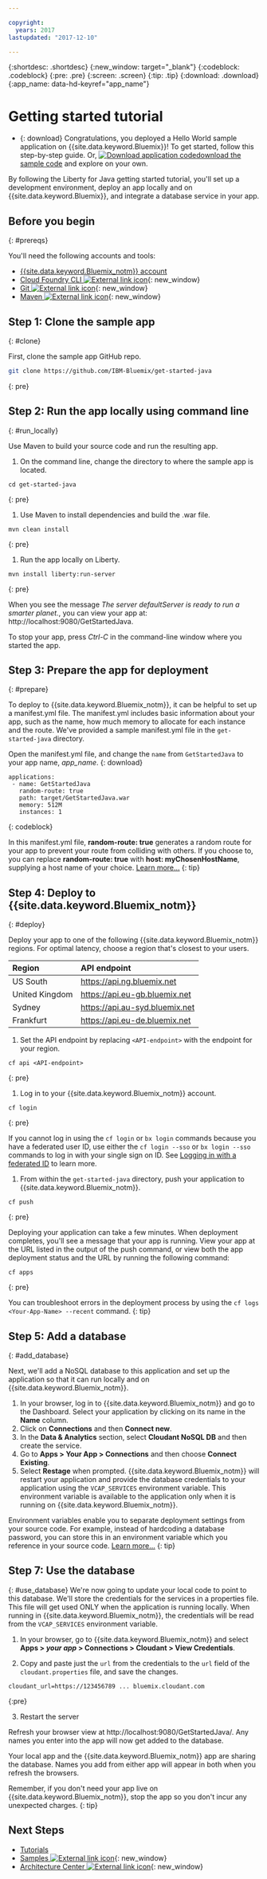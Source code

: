 ```yaml
---

copyright:
  years: 2017
lastupdated: "2017-12-10"

---
```


{:shortdesc: .shortdesc}
{:new_window: target="_blank"}
{:codeblock: .codeblock}
{:pre: .pre}
{:screen: .screen}
{:tip: .tip}
{:download: .download}
{:app_name: data-hd-keyref="app_name"}

# Getting started tutorial

* {: download} Congratulations, you deployed a Hello World sample application on {{site.data.keyword.Bluemix}}!  To get started, follow this step-by-step guide. Or, <a class="xref" href="http://bluemix.net" target="_blank" title="(Download sample code)"><img class="hidden" src="../../images/btn_starter-code.svg" alt="Download application code" />download the sample code</a> and explore on your own.

By following the Liberty for Java getting started tutorial, you'll set up a development environment, deploy an app locally and on {{site.data.keyword.Bluemix}}, and integrate a database service in your app.

## Before you begin
{: #prereqs}

You'll need the following accounts and tools:
* [{{site.data.keyword.Bluemix_notm}} account](https://console.ng.bluemix.net/registration/)
* [Cloud Foundry CLI ![External link icon](../../icons/launch-glyph.svg "External link icon")](https://github.com/cloudfoundry/cli#downloads){: new_window}
* [Git ![External link icon](../../icons/launch-glyph.svg "External link icon")](https://git-scm.com/downloads){: new_window}
* [Maven ![External link icon](../../icons/launch-glyph.svg "External link icon")](https://maven.apache.org/download.cgi){: new_window}

## Step 1: Clone the sample app
{: #clone}

First, clone the sample app GitHub repo.
  ```bash
git clone https://github.com/IBM-Bluemix/get-started-java
  ```
  {: pre}


## Step 2: Run the app locally using command line
{: #run_locally}

Use Maven to build your source code and run the resulting app.

1. On the command line, change the directory to where the sample app is located.

  ```
cd get-started-java
  ```
  {: pre}

1. Use Maven to install dependencies and build the .war file.

  ```
mvn clean install
  ```
  {: pre}

1. Run the app locally on Liberty.
  ```
mvn install liberty:run-server
  ```
  {: pre}

When you see the message *The server defaultServer is ready to run a smarter planet.*, you can view your app at: http://localhost:9080/GetStartedJava.

To stop your app, press *Ctrl-C* in the command-line window where you started the app.

## Step 3: Prepare the app for deployment
{: #prepare}

To deploy to {{site.data.keyword.Bluemix_notm}}, it can be helpful to set up a manifest.yml file. The manifest.yml includes basic information about your app, such as the name, how much memory to allocate for each instance and the route. We've provided a sample manifest.yml file in the `get-started-java` directory.

Open the manifest.yml file, and change the `name` from `GetStartedJava` to your app name, <var class="keyword varname" data-hd-keyref="app_name">app_name</var>.
{: download}

  ```
  applications:
   - name: GetStartedJava
     random-route: true
     path: target/GetStartedJava.war
     memory: 512M
     instances: 1
  ```
  {: codeblock}

In this manifest.yml file, **random-route: true** generates a random route for your app to prevent your route from colliding with others.  If you choose to, you can replace **random-route: true** with **host: myChosenHostName**, supplying a host name of your choice. [Learn more...](/docs/manageapps/depapps.html#appmanifest)
{: tip}

## Step 4: Deploy to {{site.data.keyword.Bluemix_notm}}
{: #deploy}

Deploy your app to one of the following {{site.data.keyword.Bluemix_notm}} regions. For optimal latency, choose a region that's closest to your users.

|Region          |API endpoint                             |
|:---------------|:-------------------------------|
| US South       |https://api.ng.bluemix.net     |
| United Kingdom | https://api.eu-gb.bluemix.net  |
| Sydney         | https://api.au-syd.bluemix.net |
| Frankfurt     | https://api.eu-de.bluemix.net |

1. Set the API endpoint by replacing  `<API-endpoint>`  with the endpoint for your region.
  ```
cf api <API-endpoint>
  ```
  {: pre}

1. Log in to your {{site.data.keyword.Bluemix_notm}} account.
  ```
cf login
  ```
  {: pre}

  If you cannot log in using the `cf login` or `bx login` commands because you have a federated user ID, use either the `cf login --sso` or   `bx login --sso` commands to log in with your single sign on ID. See [Logging in with a federated ID](https://console.bluemix.net/docs/cli/login_federated_id.html#federated_id) to learn more.


1. From within the `get-started-java` directory, push your application to  {{site.data.keyword.Bluemix_notm}}.
  ```
cf push
  ```
  {: pre}

Deploying your application can take a few minutes. When deployment completes, you'll see a message that your app is running. View your app at the URL listed in the output of the push command, or view both the app deployment status and the URL by running the following command:
  ```
cf apps
  ```
  {: pre}

You can troubleshoot errors in the deployment process by using the `cf logs <Your-App-Name> --recent` command.
{: tip}  

## Step 5: Add a database
{: #add_database}

Next, we'll add a NoSQL database to this application and set up the application so that it can run locally and on {{site.data.keyword.Bluemix_notm}}.

1. In your browser, log in to {{site.data.keyword.Bluemix_notm}} and go to the Dashboard. Select your application by clicking on its name in the **Name** column.
2. Click on **Connections** and then **Connect new**.
3. In the **Data & Analytics** section, select **Cloudant NoSQL DB** and then create the service.
4. Go to **Apps > Your App > Connections** and then choose **Connect Existing**.
5. Select **Restage** when prompted. {{site.data.keyword.Bluemix_notm}} will restart your application and provide the database credentials to your application using the `VCAP_SERVICES` environment variable. This environment variable is available to the application only when it is running on {{site.data.keyword.Bluemix_notm}}.

Environment variables enable you to separate deployment settings from your source code. For example, instead of hardcoding a database password, you can store this in an environment variable which you reference in your source code. [Learn more...](/docs/manageapps/depapps.html#app_env)
{: tip}

## Step 7: Use the database
{: #use_database}
We're now going to update your local code to point to this database. We'll store the credentials for the services in a properties file. This file will get used ONLY when the application is running locally. When running in {{site.data.keyword.Bluemix_notm}}, the credentials will be read from the `VCAP_SERVICES` environment variable.

1. In your browser, go to {{site.data.keyword.Bluemix_notm}} and select **Apps > _your app_ > Connections > Cloudant > View Credentials**.

2. Copy and paste just the `url` from the credentials to the `url` field of the `cloudant.properties` file, and save the changes.
  ```
  cloudant_url=https://123456789 ... bluemix.cloudant.com
  ```
  {:pre}

3. Restart the server

  Refresh your browser view at http://localhost:9080/GetStartedJava/. Any names you enter into the app will now get added to the database.

  Your local app and the {{site.data.keyword.Bluemix_notm}} app are sharing the database. Names you add from either app will appear in both when you refresh the browsers.

Remember, if you don't need your app live on {{site.data.keyword.Bluemix_notm}}, stop the app so you don't incur any unexpected charges.
{: tip}  

## Next Steps

* [Tutorials](/docs/tutorials/index.html)
* [Samples ![External link icon](../../icons/launch-glyph.svg "External link icon")](https://ibm-bluemix.github.io/){: new_window}
* [Architecture Center ![External link icon](../../icons/launch-glyph.svg "External link icon")](https://www.ibm.com/cloud/garage/category/architectures){: new_window}
